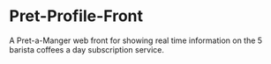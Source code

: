 # Pret-Profile-Front
A Pret-a-Manger web front for showing real time information on the 5 barista coffees a day subscription service. 
